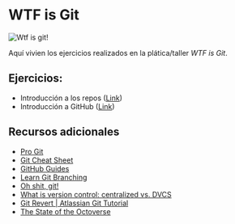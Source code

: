 # WTF is Git

![Wtf is git!](https://user-images.githubusercontent.com/15201480/48033825-8cabb100-e122-11e8-9779-ad3e0488be04.png)

Aquí vivien los ejercicios realizados en la plática/taller _WTF is Git_.

## Ejercicios:
- Introducción a los repos ([Link](./repo-basics.sh))
- Introducción a GitHub ([Link](./github-basics.sh))

## Recursos adicionales
- [Pro Git](https://git-scm.com/book/en/v2)
- [Git Cheat Sheet](https://services.github.com/on-demand/downloads/github-git-cheat-sheet.pdf)
- [GitHub Guides](https://guides.github.com/)
- [Learn Git Branching](https://learngitbranching.js.org/)
- [Oh shit, git!](https://ohshitgit.com/)
- [What is version control: centralized vs. DVCS](https://www.atlassian.com/blog/software-teams/version-control-centralized-dvcs)
- [Git Revert | Atlassian Git Tutorial](https://www.atlassian.com/git/tutorials/undoing-changes/git-revert)
- [The State of the Octoverse](https://octoverse.github.com)
